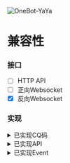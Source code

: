 ![OneBot-YaYa](https://socialify.git.ci/Yiwen-Chan/OneBot-YaYa/image?description=1&descriptionEditable=OneBot%20base%20on%20XQ&font=Inter&logo=https%3A%2F%2Fgithub.com%2Fhowmanybots%2Fonebot%2Fraw%2Fmaster%2Fassets%2Flogo-256.png&owner=1&pattern=Circuit%20Board&theme=Light)

# 兼容性

### 接口
- [ ] HTTP API
- [ ] 正向Websocket
- [x] 反向Websocket

### 实现
<details>
<summary>已实现CQ码</summary>

- [CQ:image]
- [CQ:record]
- [CQ:emoji]
- [CQ:face]
- [CQ:at]
- [CQ:music]
- [CQ:json]
- [CQ:xml]


</details>

<details>
<summary>已实现API</summary>

##### 注意: 部分API实现与CQHTTP原版略有差异，请参考文档
| API                      | 功能                                                         |
| ------------------------ | ------------------------------------------------------------ |
| /send_private_msg        | [发送私聊消息](https://github.com/howmanybots/onebot/blob/master/v11/specs/api/public.md#send_private_msg-发送私聊消息) |
| /send_group_msg          | [发送群消息](https://github.com/howmanybots/onebot/blob/master/v11/specs/api/public.md#send_group_msg-发送群消息) |
| /send_msg                | [发送消息](https://github.com/howmanybots/onebot/blob/master/v11/specs/api/public.md#send_msg-发送消息) |
| /send_like        | [发送好友赞](https://github.com/howmanybots/onebot/blob/master/v11/specs/api/public.md#send_like-发送好友赞) |
| /set_group_kick        | [群组踢人](https://github.com/howmanybots/onebot/blob/master/v11/specs/api/public.md#set_group_kick-群组踢人) |
| /set_group_ban        | [群组单人禁言](https://github.com/howmanybots/onebot/blob/master/v11/specs/api/public.md#set_group_ban-群组单人禁言) |
| /set_group_whole_ban        | [群组全员禁言](https://github.com/howmanybots/onebot/blob/master/v11/specs/api/public.md#set_group_whole_ban-群组全员禁言) |
| /set_group_anonymous        | [群组匿名](https://github.com/howmanybots/onebot/blob/master/v11/specs/api/public.md#set_group_anonymous-群组匿名) |
| /set_group_card        | [设置群名片群备注](https://github.com/howmanybots/onebot/blob/master/v11/specs/api/public.md#set_group_card-设置群名片群备注) |
| /set_group_leave        | [退出群组](https://github.com/howmanybots/onebot/blob/master/v11/specs/api/public.md#set_group_leave-退出群组) |
| /get_login_info        | [获取登录号信息](https://github.com/howmanybots/onebot/blob/master/v11/specs/api/public.md#get_login_info-获取登录号信息) |

</details>

<details>
<summary>已实现Event</summary>

#### 已实现Event
| 信息事件                     | 备注                                                         |
| ------------------------ | ------------------------------------------------------------ |
| [私聊信息](https://github.com/howmanybots/onebot/blob/master/v11/specs/event/message.md) |  |
| [群消息](https://github.com/howmanybots/onebot/blob/master/v11/specs/event/message.md) |  |

| 通知事件                    | 备注                                                         |
| ------------------------ | ------------------------------------------------------------ |
| [群文件上传](https://github.com/howmanybots/onebot/blob/master/v11/specs/event/notice.md) |  |
| [群管理员变动](https://github.com/howmanybots/onebot/blob/master/v11/specs/event/notice.md) |  |
| [群成员减少](https://github.com/howmanybots/onebot/blob/master/v11/specs/event/notice.md) |  |
| [群成员增加](https://github.com/howmanybots/onebot/blob/master/v11/specs/event/notice.md) |  |
| [群禁言](https://github.com/howmanybots/onebot/blob/master/v11/specs/event/notice.md) |  |

| 请求事件                     | 备注                                                         |
| ------------------------ | ------------------------------------------------------------ |
|  |  |

| 元事件                     | 备注                                                         |
| ------------------------ | ------------------------------------------------------------ |
| [生命周期](https://github.com/howmanybots/onebot/blob/master/v11/specs/event/meta.md) |  |
| [心跳](https://github.com/howmanybots/onebot/blob/master/v11/specs/event/meta.md) |  |

</details>

